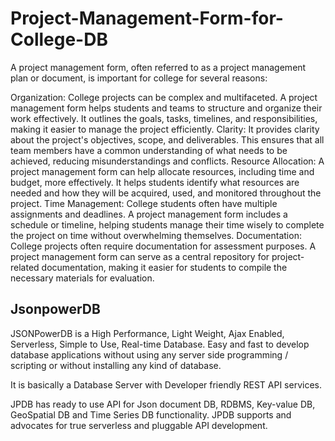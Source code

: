 # Project-Management-Form-for-College-DB

A project management form, often referred to as a project management plan or document, is important for college for several reasons:

Organization: College projects can be complex and multifaceted. A project management form helps students and teams to structure and organize their work effectively. It outlines the goals, tasks, timelines, and responsibilities, making it easier to manage the project efficiently.
Clarity: It provides clarity about the project's objectives, scope, and deliverables. This ensures that all team members have a common understanding of what needs to be achieved, reducing misunderstandings and conflicts.
Resource Allocation: A project management form can help allocate resources, including time and budget, more effectively. It helps students identify what resources are needed and how they will be acquired, used, and monitored throughout the project.
Time Management: College students often have multiple assignments and deadlines. A project management form includes a schedule or timeline, helping students manage their time wisely to complete the project on time without overwhelming themselves.
Documentation: College projects often require documentation for assessment purposes. A project management form can serve as a central repository for project-related documentation, making it easier for students to compile the necessary materials for evaluation.

## JsonpowerDB
JSONPowerDB is a High Performance, Light Weight, Ajax Enabled, Serverless, Simple to Use, Real-time Database. Easy and fast to develop database applications without using any server side programming / scripting or without installing any kind of database.

It is basically a Database Server with Developer friendly REST API services.

JPDB has ready to use API for Json document DB, RDBMS, Key-value DB, GeoSpatial DB and Time Series DB functionality. JPDB supports and advocates for true serverless and pluggable API development.
